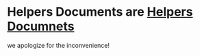 # Helpers Documents are [Helpers Documnets](https://rodevshelper.zapto.org/)

we apologize for the inconvenience!
